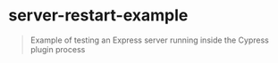 # server-restart-example
> Example of testing an Express server running inside the Cypress plugin process
